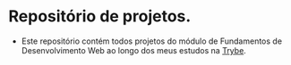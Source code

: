 # Repositório de projetos.

- Este repositório contém todos projetos do módulo de Fundamentos de Desenvolvimento Web ao longo dos meus estudos na [Trybe](https://www.betrybe.com/).
